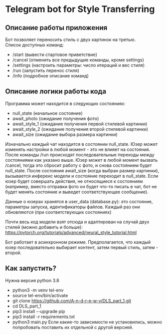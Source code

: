 # Telegram bot for Style Transferring

## Описание работы приложения
Бот позволяет переносить стиль с двух картинок на третью.  
Список доступных команд:
- /start (вывести стартовое приветствие)
- /cancel (отменить все предыдущие команды, кроме settings)
- /settings (настроить параметры: число итераций и вес стиля)
- /run (запустить перенос стиля)
- /info (подробное описание команд)


## Описание логики работы кода
Программа может находится в следующих состояниях:  
- null_state (начальное состояние)
- await_photo (ожидание получения фото)
- await_style_1 (ожидание получения первой стилевой картинки)
- await_style_2 (ожидание получения второй стилевой картинки)
- await_size (ожидание выбора размера картинки)

Изначально каждый чат находится в состоянии null_state. Юзер может изменять настройки в любой момент - это не влияет на
состояния. После команды /run происходят последовательные переходы между состояниями как указано выше. Юзер может в
любой момент вызвать /cancel, тогда это сбросит работу с фото, и снова состоянием будет null_state. После состояния 
await_size (когда выбран размер картинки), вызывается инференс модели и состояние переходит в null_state.
Если юзер будет совершать действия, не относящиеся к состояниям (например, вместо отправки фото он будет
что-то писать в чат, бот не будет менять состояние и выведет соответствующее сообщение).

Данные о юзерах хранятся в user_data (database.py): это состояние, параметры запуска, идентификаторы файлов. Каждый раз
они обновляются (при соответствующих состояниях)

Почти весь код модели взят отсюда и адаптирован на случай двух стилей (можно добавить и больше):
https://pytorch.org/tutorials/advanced/neural_style_tutorial.html

Бот работает в асинхронном режиме. Предполагается, что каждый юзер последовательно выбирает контент, затем первый стиль,
затем - второй.

## Как запустить?
Нужна версия python 3.8
- python3 -m venv tel-env
- source tel-env/bin/activate
- git clone https://github.com/A-n-d-r-e-w-y/DLS_part_1.git
- cd DLS_part_1
- pip3 install --upgrade pip
- pip3 install -r requirements.txt
- python3 main.py
Если какие-то зависимости не установились, можно попробовать поставить их отдельной с другой версией.